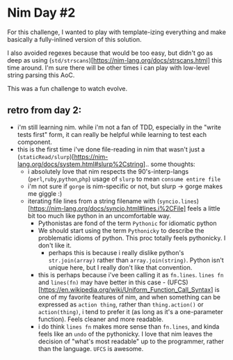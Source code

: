 # Nim Day #2

For this challenge, I wanted to play with template-izing everything and make 
basically a fully-inlined version of this solution.

I also avoided regexes because that would be too easy, but didn't go as deep as 
using (`std/strscans`)[https://nim-lang.org/docs/strscans.html] this time around.
I'm sure there will be other times i can play with low-level string parsing this AoC.

This was a fun challenge to watch evolve.

## retro from day 2:

* i'm still learning nim. while i'm not a fan of TDD, especially in the "write tests first" form, it can really be helpful while learning to test each component.
* this is the first time i've done file-reading in nim that wasn't just a (`staticRead/slurp`)[https://nim-lang.org/docs/system.html#slurp%2Cstring].. some thoughts:
  * i absolutely love that nim respects the 90's-interp-langs (`perl`,`ruby`,`python`,`php`) usage of `slurp` to mean `consume entire file`
  * i'm not sure if `gorge` is nim-specific or not, but slurp -> gorge makes me giggle :) 
  * iterating file lines from a string filename with 
    (`syncio.lines`)[https://nim-lang.org/docs/syncio.html#lines.i%2CFile] 
    feels a little bit too much like python in an uncomfortable way.
    * Pythonistas are fond of the term `Pythonic` for idiomatic python 
    * We should start using the term `Pythonicky` to describe the problematic
      idioms of python. This proc totally feels pythonicky. I don't like it.
      * perhaps this is because i really dislike python's `str.join(array)` 
        rather than `array.join(string)`. Python isn't unique here, but I 
        really don't like that convention.
    * this is perhaps because i've been calling it as `fn.lines`. 
      `lines fn` and `lines(fn)` may have better in this case - 
      (UFCS)[https://en.wikipedia.org/wiki/Uniform_Function_Call_Syntax] 
      is one of my favorite features of nim, and when something can be 
      expressed as `action thing`, rather than `thing.action()` or `action(thing)`, 
      i tend to prefer it (as long as it's a one-parameter function). Feels cleaner 
      and more readable.
    * i do think `lines fn` makes more sense than `fn.lines`, and kinda feels
      like an `undo` of the pythonicky. I love that nim leaves the decision of
      "what's most readable" up to the programmer, rather than the language. `UFCS` is awesome.
